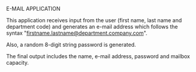 E-MAIL APPLICATION

This application receives input from the user (first name, last name and department code) and
generates an e-mail address which follows the syntax "firstname.lastname@department.company.com".

Also, a random 8-digit string password is generated.

The final output includes the name, e-mail address, password and mailbox capacity.
